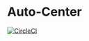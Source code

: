 # Auto-Center
[![CircleCI](https://circleci.com/gh/Dimetriu/Auto-Center.svg?style=svg)](https://circleci.com/gh/Dimetriu/Auto-Center)